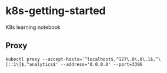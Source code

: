 # k8s-getting-started
K8s learning notebook

## Proxy

```
kubectl proxy --accept-hosts='^localhost$,^127\.0\.0\.1$,^\[::1\]$,^analytics$' --address='0.0.0.0' --port=3306
```
